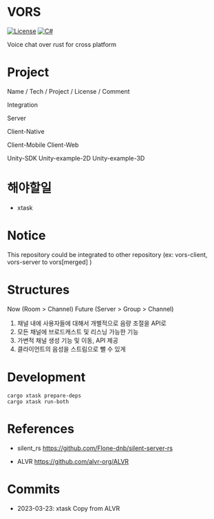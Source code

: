 # VORS

[![License](https://img.shields.io/github/license/miroiu/nodify?style=for-the-badge)](https://github.com/dogzz9445/vors/LICENSE)
[![C#](https://img.shields.io/static/v1?label=docs&message=WIP&color=orange&style=for-the-badge)](https://github.com/dogzz9445/vors/wiki)

Voice chat over rust for cross platform

# Project

Name / Tech / Project / License / Comment

Integration

Server

Client-Native

Client-Mobile
Client-Web

Unity-SDK
Unity-example-2D
Unity-example-3D


# 해야할일
- xtask 


# Notice
This repository could be integrated to other repository (ex: vors-client, vors-server to vors[merged] )


# Structures
Now (Room > Channel) Future (Server > Group > Channel)

1. 채널 내에 사용자들에 대해서 개별적으로 음량 조절을 API로
2. 모든 채널에 브로드캐스트 및 리스닝 가능한 기능
3. 가변적 채널 생성 기능 및 이동, API 제공
4. 클라이언트의 음성을 스트림으로 뺄 수 있게

# Development
```
cargo xtask prepare-deps
cargo xtask run-both
```

# References
- silent_rs
https://github.com/Flone-dnb/silent-server-rs

- ALVR
https://github.com/alvr-org/ALVR

# Commits

- 2023-03-23: xtask Copy from ALVR